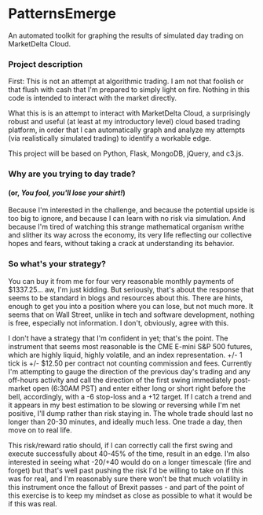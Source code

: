 # PatternsEmerge
An automated toolkit for graphing the results of simulated day trading on MarketDelta Cloud.

### Project description

First: This is not an attempt at algorithmic trading. I am not that foolish or that flush with cash that I'm prepared to simply light on fire. Nothing in this code is intended to interact with the market directly. 

What this is is an attempt to interact with MarketDelta Cloud, a surprisingly robust and useful (at least at my introductory level) cloud based trading platform, in order that I can automatically graph and analyze my attempts (via realistically simulated trading) to identify a workable edge.
 
This project will be based on Python, Flask, MongoDB, jQuery, and c3.js.

### Why are you trying to day trade?
#### (or, *You fool, you'll lose your shirt!*)

Because I'm interested in the challenge, and because the potential upside is too big to ignore, and because I can learn with no risk via simulation. And because I'm tired of watching this strange mathematical organism writhe and slither its way across the economy, its very life reflecting our collective hopes and fears, without taking a crack at understanding its behavior.

### So what's your strategy?
You can buy it from me for four very reasonable monthly payments of $1337.25... aw, I'm just kidding. But seriously, that's about the response that seems to be standard in blogs and resources about this. There are hints, enough to get you into a position where you can lose, but not much more. It seems that on Wall Street, unlike in tech and software development, nothing is free, especially not information. I don't, obviously, agree with this.

I don't have a strategy that I'm confident in yet; that's the point. The instrument that seems most reasonable is the CME E-mini S&P 500 futures, which are highly liquid, highly volatile, and an index representation. +/- 1 tick is +/- $12.50 per contract not counting commission and fees. Currently I'm attempting to gauge the direction of the previous day's trading and any off-hours activity and call the direction of the first swing immediately post-market open (6:30AM PST) and enter either long or short right before the bell, accordingly, with a -6 stop-loss and a +12 target. If I catch a trend and it appears in my best estimation to be slowing or reversing while I'm net positive, I'll dump rather than risk staying in. The whole trade should last no longer than 20-30 minutes, and ideally much less. One trade a day, then move on to real life.

This risk/reward ratio should, if I can correctly call the first swing and execute successfully about 40-45% of the time, result in an edge. I'm also interested in seeing what -20/+40 would do on a longer timescale (fire and forget) but that's well past pushing the risk I'd be willing to take on if this was for real, and I'm reasonably sure there won't be that much volatility in this instrument once the fallout of Brexit passes - and part of the point of this exercise is to keep my mindset as close as possible to what it would be if this was real.
